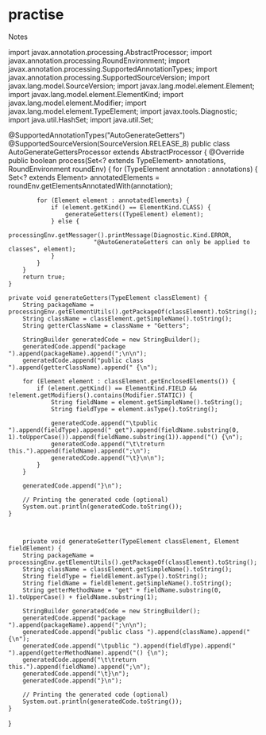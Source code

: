# practise

Notes

import javax.annotation.processing.AbstractProcessor;
import javax.annotation.processing.RoundEnvironment;
import javax.annotation.processing.SupportedAnnotationTypes;
import javax.annotation.processing.SupportedSourceVersion;
import javax.lang.model.SourceVersion;
import javax.lang.model.element.Element;
import javax.lang.model.element.ElementKind;
import javax.lang.model.element.Modifier;
import javax.lang.model.element.TypeElement;
import javax.tools.Diagnostic;
import java.util.HashSet;
import java.util.Set;

@SupportedAnnotationTypes("AutoGenerateGetters")
@SupportedSourceVersion(SourceVersion.RELEASE_8)
public class AutoGenerateGettersProcessor extends AbstractProcessor {
    @Override
    public boolean process(Set<? extends TypeElement> annotations, RoundEnvironment roundEnv) {
        for (TypeElement annotation : annotations) {
            Set<? extends Element> annotatedElements = roundEnv.getElementsAnnotatedWith(annotation);

            for (Element element : annotatedElements) {
                if (element.getKind() == ElementKind.CLASS) {
                    generateGetters((TypeElement) element);
                } else {
                    processingEnv.getMessager().printMessage(Diagnostic.Kind.ERROR,
                            "@AutoGenerateGetters can only be applied to classes", element);
                }
            }
        }
        return true;
    }

    private void generateGetters(TypeElement classElement) {
        String packageName = processingEnv.getElementUtils().getPackageOf(classElement).toString();
        String className = classElement.getSimpleName().toString();
        String getterClassName = className + "Getters";

        StringBuilder generatedCode = new StringBuilder();
        generatedCode.append("package ").append(packageName).append(";\n\n");
        generatedCode.append("public class ").append(getterClassName).append(" {\n");

        for (Element element : classElement.getEnclosedElements()) {
            if (element.getKind() == ElementKind.FIELD && !element.getModifiers().contains(Modifier.STATIC)) {
                String fieldName = element.getSimpleName().toString();
                String fieldType = element.asType().toString();

                generatedCode.append("\tpublic ").append(fieldType).append(" get").append(fieldName.substring(0, 1).toUpperCase()).append(fieldName.substring(1)).append("() {\n");
                generatedCode.append("\t\treturn this.").append(fieldName).append(";\n");
                generatedCode.append("\t}\n\n");
            }
        }

        generatedCode.append("}\n");

        // Printing the generated code (optional)
        System.out.println(generatedCode.toString());
    }



        private void generateGetter(TypeElement classElement, Element fieldElement) {
        String packageName = processingEnv.getElementUtils().getPackageOf(classElement).toString();
        String className = classElement.getSimpleName().toString();
        String fieldType = fieldElement.asType().toString();
        String fieldName = fieldElement.getSimpleName().toString();
        String getterMethodName = "get" + fieldName.substring(0, 1).toUpperCase() + fieldName.substring(1);

        StringBuilder generatedCode = new StringBuilder();
        generatedCode.append("package ").append(packageName).append(";\n\n");
        generatedCode.append("public class ").append(className).append(" {\n");
        generatedCode.append("\tpublic ").append(fieldType).append(" ").append(getterMethodName).append("() {\n");
        generatedCode.append("\t\treturn this.").append(fieldName).append(";\n");
        generatedCode.append("\t}\n");
        generatedCode.append("}\n");

        // Printing the generated code (optional)
        System.out.println(generatedCode.toString());
    }
}
